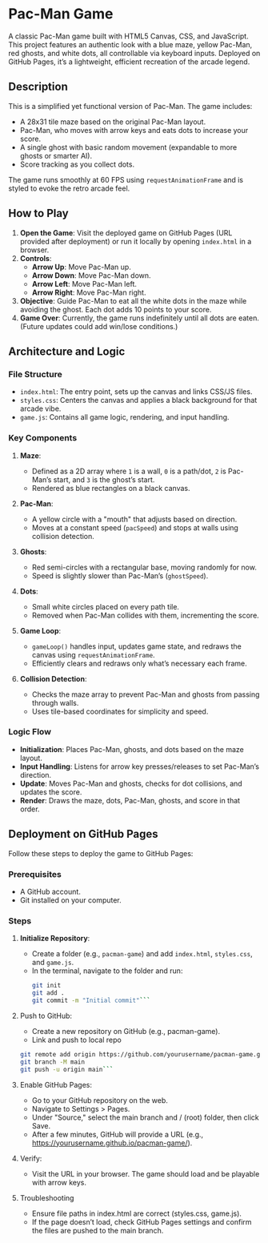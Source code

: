 # Pac-Man Game

A classic Pac-Man game built with HTML5 Canvas, CSS, and JavaScript. This project features an authentic look with a blue maze, yellow Pac-Man, red ghosts, and white dots, all controllable via keyboard inputs. Deployed on GitHub Pages, it’s a lightweight, efficient recreation of the arcade legend.

## Description

This is a simplified yet functional version of Pac-Man. The game includes:
- A 28x31 tile maze based on the original Pac-Man layout.
- Pac-Man, who moves with arrow keys and eats dots to increase your score.
- A single ghost with basic random movement (expandable to more ghosts or smarter AI).
- Score tracking as you collect dots.

The game runs smoothly at 60 FPS using `requestAnimationFrame` and is styled to evoke the retro arcade feel.

## How to Play

1. **Open the Game**: Visit the deployed game on GitHub Pages (URL provided after deployment) or run it locally by opening `index.html` in a browser.
2. **Controls**:
   - **Arrow Up**: Move Pac-Man up.
   - **Arrow Down**: Move Pac-Man down.
   - **Arrow Left**: Move Pac-Man left.
   - **Arrow Right**: Move Pac-Man right.
3. **Objective**: Guide Pac-Man to eat all the white dots in the maze while avoiding the ghost. Each dot adds 10 points to your score.
4. **Game Over**: Currently, the game runs indefinitely until all dots are eaten. (Future updates could add win/lose conditions.)

## Architecture and Logic

### File Structure
- `index.html`: The entry point, sets up the canvas and links CSS/JS files.
- `styles.css`: Centers the canvas and applies a black background for that arcade vibe.
- `game.js`: Contains all game logic, rendering, and input handling.

### Key Components
1. **Maze**:
   - Defined as a 2D array where `1` is a wall, `0` is a path/dot, `2` is Pac-Man’s start, and `3` is the ghost’s start.
   - Rendered as blue rectangles on a black canvas.

2. **Pac-Man**:
   - A yellow circle with a "mouth" that adjusts based on direction.
   - Moves at a constant speed (`pacSpeed`) and stops at walls using collision detection.

3. **Ghosts**:
   - Red semi-circles with a rectangular base, moving randomly for now.
   - Speed is slightly slower than Pac-Man’s (`ghostSpeed`).

4. **Dots**:
   - Small white circles placed on every path tile.
   - Removed when Pac-Man collides with them, incrementing the score.

5. **Game Loop**:
   - `gameLoop()` handles input, updates game state, and redraws the canvas using `requestAnimationFrame`.
   - Efficiently clears and redraws only what’s necessary each frame.

6. **Collision Detection**:
   - Checks the maze array to prevent Pac-Man and ghosts from passing through walls.
   - Uses tile-based coordinates for simplicity and speed.

### Logic Flow
- **Initialization**: Places Pac-Man, ghosts, and dots based on the maze layout.
- **Input Handling**: Listens for arrow key presses/releases to set Pac-Man’s direction.
- **Update**: Moves Pac-Man and ghosts, checks for dot collisions, and updates the score.
- **Render**: Draws the maze, dots, Pac-Man, ghosts, and score in that order.

## Deployment on GitHub Pages

Follow these steps to deploy the game to GitHub Pages:

### Prerequisites
- A GitHub account.
- Git installed on your computer.

### Steps
1. **Initialize Repository**:
   - Create a folder (e.g., `pacman-game`) and add `index.html`, `styles.css`, and `game.js`.
   - In the terminal, navigate to the folder and run:
     ```bash
     git init
     git add .
     git commit -m "Initial commit"```

2. Push to GitHub:
    - Create a new repository on GitHub (e.g., pacman-game).
    - Link and push to local repo
    ```bash
    git remote add origin https://github.com/yourusername/pacman-game.git
    git branch -M main
    git push -u origin main```

3. Enable GitHub Pages:
    - Go to your GitHub repository on the web.
    - Navigate to Settings > Pages.
    - Under "Source," select the main branch and / (root) folder, then click Save.
    - After a few minutes, GitHub will provide a URL (e.g., https://yourusername.github.io/pacman-game/).

4. Verify:
    - Visit the URL in your browser. The game should load and be playable with arrow keys.

5. Troubleshooting
    - Ensure file paths in index.html are correct (styles.css, game.js).
    - If the page doesn’t load, check GitHub Pages settings and confirm the files are pushed to the main branch.